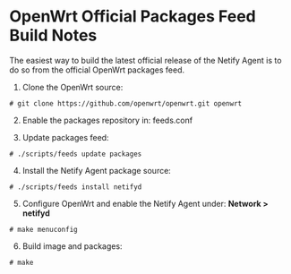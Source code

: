 # OpenWrt Official Packages Feed Build Notes

The easiest way to build the latest official release of the Netify Agent is to do so from the official OpenWrt packages feed.

1. Clone the OpenWrt source:

  `# git clone https://github.com/openwrt/openwrt.git openwrt`

2. Enable the packages repository in: feeds.conf

3. Update packages feed:

  `# ./scripts/feeds update packages`

4. Install the Netify Agent package source:

  `# ./scripts/feeds install netifyd`

5. Configure OpenWrt and enable the Netify Agent under: __Network > netifyd__

  `# make menuconfig`
  
6. Build image and packages:

  `# make`
